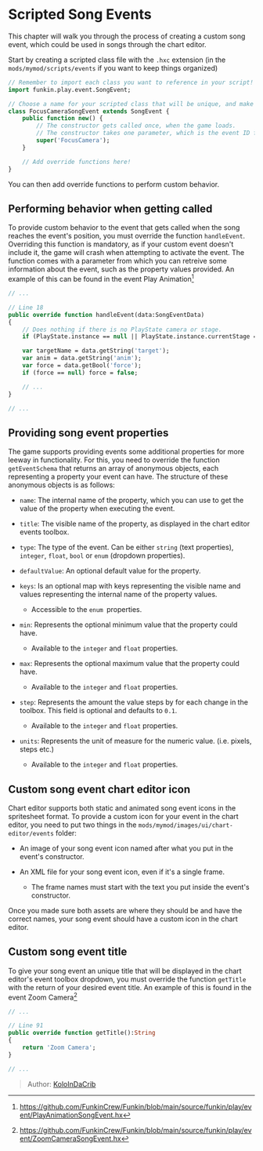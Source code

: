 [tags]:  / "advanced,hscript,events"

# Scripted Song Events

This chapter will walk you through the process of creating a custom song event, which could be used in songs through the chart editor.

Start by creating a scripted class file with the `.hxc` extension (in the `mods/mymod/scripts/events` if you want to keep things organized)

```haxe
// Remember to import each class you want to reference in your script!
import funkin.play.event.SongEvent;

// Choose a name for your scripted class that will be unique, and make sure to specifically extend the SongEvent class.
class FocusCameraSongEvent extends SongEvent {
    public function new() {
        // The constructor gets called once, when the game loads.
        // The constructor takes one parameter, which is the event ID for your custom event.
        super('FocusCamera');
    }

    // Add override functions here!
}
```

You can then add override functions to perform custom behavior.

## Performing behavior when getting called

To provide custom behavior to the event that gets called when the song reaches the event's position, you must override the function `handleEvent`. Overriding this function is mandatory, as if your custom event doesn't include it, the game will crash when attempting to activate the event. The function comes with a parameter from which you can retreive some information about the event, such as the property values provided. An example of this can be found in the event Play Animation[^playanim]

```haxe
// ...

// Line 18
public override function handleEvent(data:SongEventData)
{
    // Does nothing if there is no PlayState camera or stage.
    if (PlayState.instance == null || PlayState.instance.currentStage == null) return;

    var targetName = data.getString('target');
    var anim = data.getString('anim');
    var force = data.getBool('force');
    if (force == null) force = false;

    // ...
}

// ...

```

## Providing song event properties

The game supports providing events some additional properties for more leeway in functionality. For this, you need to override the function `getEventSchema` that returns an array of anonymous objects, each representing a property your event can have. The structure of these anonymous objects is as follows:

- `name`: The internal name of the property, which you can use to get the value of the property when executing the event.

- `title`: The visible name of the property, as displayed in the chart editor events toolbox.

- `type`: The type of the event. Can be either `string` (text properties), `integer`, `float`, `bool` or `enum` (dropdown properties).

- `defaultValue`: An optional default value for the property.

- `keys`: Is an optional map with keys representing the visible name and values representing the internal name of the property values.

    - Accessible to the `enum `properties.

- `min`: Represents the optional minimum value that the property could have.

    - Available to the `integer` and `float` properties. 

- `max`: Represents the optional maximum value that the property could have.

    - Available to the `integer` and `float` properties.

- `step`: Represents the amount the value steps by for each change in the toolbox. This field is optional and defaults to `0.1`.

    - Available to the `integer` and `float` properties.

- `units`: Represents the unit of measure for the numeric value. (i.e. pixels, steps etc.)

    - Available to the `integer` and `float` properties.

## Custom song event chart editor icon

Chart editor supports both static and animated song event icons in the spritesheet format. To provide a custom icon for your event in the chart editor, you need to put two things in the `mods/mymod/images/ui/chart-editor/events` folder: 

- An image of your song event icon named after what you put in the event's constructor.

- An XML file for your song event icon, even if it's a single frame.

    - The frame names must start with the text you put inside the event's constructor.

Once you made sure both assets are where they should be and have the correct names, your song event should have a custom icon in the chart editor.

## Custom song event title

To give your song event an unique title that will be displayed in the chart editor's event toolbox dropdown, you must override the function `getTitle` with the return of your desired event title. An example of this is found in the event Zoom Camera[^camzoom]

```haxe
// ...

// Line 91
public override function getTitle():String
{
    return 'Zoom Camera';
}

// ...
```

[^playanim]: <https://github.com/FunkinCrew/Funkin/blob/main/source/funkin/play/event/PlayAnimationSongEvent.hx>
[^camzoom]: <https://github.com/FunkinCrew/Funkin/blob/main/source/funkin/play/event/ZoomCameraSongEvent.hx>

> Author: [KoloInDaCrib](https://github.com/KoloInDaCrib)